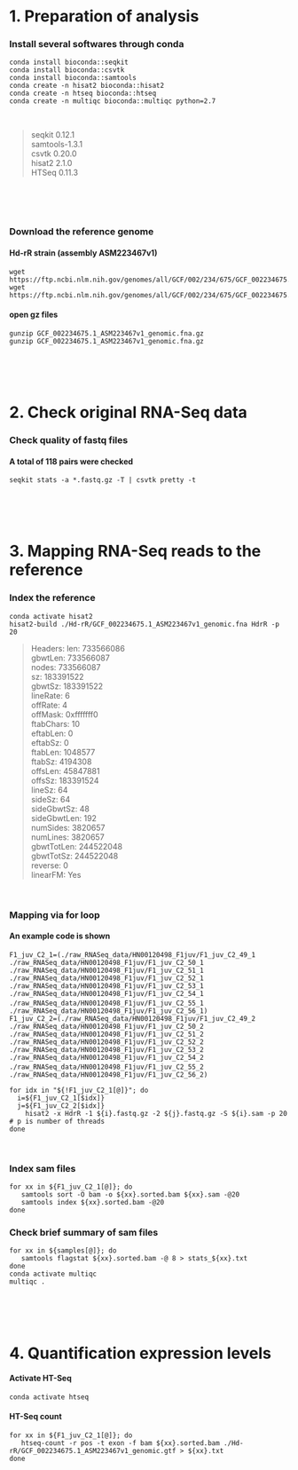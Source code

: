 # 1. Preparation of analysis
### Install several softwares through conda
```
conda install bioconda::seqkit
conda install bioconda::csvtk
conda install bioconda::samtools
conda create -n hisat2 bioconda::hisat2
conda create -n htseq bioconda::htseq
conda create -n multiqc bioconda::multiqc python=2.7
```
<br/>
  
> seqkit 0.12.1  
> samtools-1.3.1  
> csvtk 0.20.0  
> hisat2 2.1.0  
> HTSeq 0.11.3  
  
<br/>
<br/>
<br/>
  
### Download the reference genome
#### Hd-rR strain (assembly ASM223467v1)
```
wget https://ftp.ncbi.nlm.nih.gov/genomes/all/GCF/002/234/675/GCF_002234675.1_ASM223467v1/GCF_002234675.1_ASM223467v1_genomic.fna.gz
wget https://ftp.ncbi.nlm.nih.gov/genomes/all/GCF/002/234/675/GCF_002234675.1_ASM223467v1/GCF_002234675.1_ASM223467v1_genomic.gtf.gz
```
#### open gz files
```
gunzip GCF_002234675.1_ASM223467v1_genomic.fna.gz
gunzip GCF_002234675.1_ASM223467v1_genomic.fna.gz
```
<br/>
<br/>
<br/>


# 2. Check original RNA-Seq data
### Check quality of fastq files
#### A total of 118 pairs were checked
```seqkit stats -a *.fastq.gz -T | csvtk pretty -t```

<br/>
<br/>
<br/>

# 3. Mapping RNA-Seq reads to the reference
### Index the reference 
```
conda activate hisat2
hisat2-build ./Hd-rR/GCF_002234675.1_ASM223467v1_genomic.fna HdrR -p 20
```

> Headers:
>    len: 733566086  
>    gbwtLen: 733566087  
>    nodes: 733566087  
>    sz: 183391522  
>    gbwtSz: 183391522  
>    lineRate: 6  
>    offRate: 4  
>    offMask: 0xfffffff0  
>    ftabChars: 10  
>    eftabLen: 0  
>    eftabSz: 0  
>    ftabLen: 1048577  
>    ftabSz: 4194308  
>    offsLen: 45847881  
>    offsSz: 183391524  
>    lineSz: 64  
>    sideSz: 64  
>    sideGbwtSz: 48  
>    sideGbwtLen: 192  
>    numSides: 3820657  
>    numLines: 3820657  
>    gbwtTotLen: 244522048  
>    gbwtTotSz: 244522048  
>    reverse: 0  
>    linearFM: Yes  

<br/>

### Mapping via for loop
#### An example code is shown
```
F1_juv_C2_1=(./raw_RNASeq_data/HN00120498_F1juv/F1_juv_C2_49_1 ./raw_RNASeq_data/HN00120498_F1juv/F1_juv_C2_50_1 ./raw_RNASeq_data/HN00120498_F1juv/F1_juv_C2_51_1 ./raw_RNASeq_data/HN00120498_F1juv/F1_juv_C2_52_1 ./raw_RNASeq_data/HN00120498_F1juv/F1_juv_C2_53_1 ./raw_RNASeq_data/HN00120498_F1juv/F1_juv_C2_54_1 ./raw_RNASeq_data/HN00120498_F1juv/F1_juv_C2_55_1 　./raw_RNASeq_data/HN00120498_F1juv/F1_juv_C2_56_1)
F1_juv_C2_2=(./raw_RNASeq_data/HN00120498_F1juv/F1_juv_C2_49_2 ./raw_RNASeq_data/HN00120498_F1juv/F1_juv_C2_50_2 ./raw_RNASeq_data/HN00120498_F1juv/F1_juv_C2_51_2 ./raw_RNASeq_data/HN00120498_F1juv/F1_juv_C2_52_2 ./raw_RNASeq_data/HN00120498_F1juv/F1_juv_C2_53_2 ./raw_RNASeq_data/HN00120498_F1juv/F1_juv_C2_54_2 ./raw_RNASeq_data/HN00120498_F1juv/F1_juv_C2_55_2 　./raw_RNASeq_data/HN00120498_F1juv/F1_juv_C2_56_2)

for idx in "${!F1_juv_C2_1[@]}"; do 
  i=${F1_juv_C2_1[$idx]}
  j=${F1_juv_C2_2[$idx]}
    hisat2 -x HdrR -1 ${i}.fastq.gz -2 ${j}.fastq.gz -S ${i}.sam -p 20     # p is number of threads
done
```

<br/>

### Index sam files 
```
for xx in ${F1_juv_C2_1[@]}; do
   samtools sort -O bam -o ${xx}.sorted.bam ${xx}.sam -@20
   samtools index ${xx}.sorted.bam -@20
done
```
### Check brief summary of sam files 
```
for xx in ${samples[@]}; do
   samtools flagstat ${xx}.sorted.bam -@ 8 > stats_${xx}.txt
done  
conda activate multiqc
multiqc .
```
<br/>
<br/>
<br/>

# 4. Quantification expression levels
#### Activate HT-Seq 
```
conda activate htseq
```
#### HT-Seq count
```
for xx in ${F1_juv_C2_1[@]}; do
   htseq-count -r pos -t exon -f bam ${xx}.sorted.bam ./Hd-rR/GCF_002234675.1_ASM223467v1_genomic.gtf > ${xx}.txt
done
```
